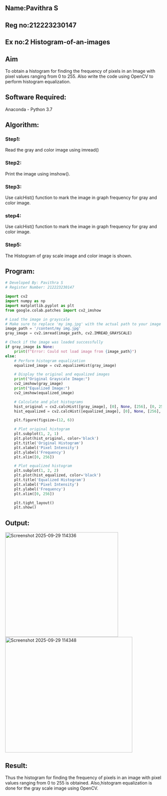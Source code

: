 ## Name:Pavithra S
## Reg no:212223230147
## Ex no:2  Histogram-of-an-images
## Aim
To obtain a histogram for finding the frequency of pixels in an Image with pixel values ranging from 0 to 255. Also write the code using OpenCV to perform histogram equalization.

## Software Required:
Anaconda - Python 3.7

## Algorithm:
### Step1:
Read the gray and color image using imread()

### Step2:
Print the image using imshow().

### Step3:
Use calcHist() function to mark the image in graph frequency for gray and color image.

### step4:
Use calcHist() function to mark the image in graph frequency for gray and color image.

### Step5:
The Histogram of gray scale image and color image is shown.


## Program:
```python
# Developed By: Pavithra S
# Register Number: 212223230147 

import cv2
import numpy as np
import matplotlib.pyplot as plt
from google.colab.patches import cv2_imshow

# Load the image in grayscale
# Make sure to replace 'my img.jpg' with the actual path to your image file
image_path = '/content/my img.jpg'
gray_image = cv2.imread(image_path, cv2.IMREAD_GRAYSCALE)

# Check if the image was loaded successfully
if gray_image is None:
    print(f"Error: Could not load image from {image_path}")
else:
    # Perform histogram equalization
    equalized_image = cv2.equalizeHist(gray_image)

    # Display the original and equalized images
    print("Original Grayscale Image:")
    cv2_imshow(gray_image)
    print("Equalized Image:")
    cv2_imshow(equalized_image)

    # Calculate and plot histograms
    hist_original = cv2.calcHist([gray_image], [0], None, [256], [0, 256])
    hist_equalized = cv2.calcHist([equalized_image], [0], None, [256], [0, 256])

    plt.figure(figsize=(12, 6))

    # Plot original histogram
    plt.subplot(1, 2, 1)
    plt.plot(hist_original, color='black')
    plt.title('Original Histogram')
    plt.xlabel('Pixel Intensity')
    plt.ylabel('Frequency')
    plt.xlim([0, 256])

    # Plot equalized histogram
    plt.subplot(1, 2, 2)
    plt.plot(hist_equalized, color='black')
    plt.title('Equalized Histogram')
    plt.xlabel('Pixel Intensity')
    plt.ylabel('Frequency')
    plt.xlim([0, 256])

    plt.tight_layout()
    plt.show()
```

## Output:

<img width="363" height="336" alt="Screenshot 2025-09-29 114336" src="https://github.com/user-attachments/assets/635c2e64-6ac7-48ea-b330-ee1a0f703c17" />            <img width="409" height="371" alt="Screenshot 2025-09-29 114348" src="https://github.com/user-attachments/assets/b468eb5a-e00c-469a-9e44-5392594d3803" />





## Result: 
Thus the histogram for finding the frequency of pixels in an image with pixel values ranging from 0 to 255 is obtained. Also,histogram equalization is done for the gray scale image using OpenCV.
